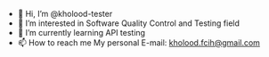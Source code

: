- 👋 Hi, I’m @kholood-tester
- 👀 I’m interested in Software Quality Control and Testing field  
- 🌱 I’m currently learning API testing
- 📫 How to reach me My personal E-mail: kholood.fcih@gmail.com 

<!---
kholood-tester/kholood-tester is a ✨ special ✨ repository because its `README.md` (this file) appears on your GitHub profile.
You can click the Preview link to take a look at your changes.
--->
